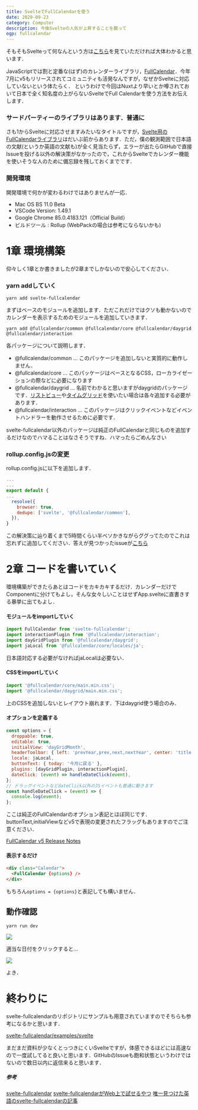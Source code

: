 ```yaml
---
title: SvelteでFullCalendarを使う
date: 2020-09-23
category: Computer
description: 今後Svelteの人気が上昇することを願って
ogp: fullcalendar
---
```


そもそもSvelteって何なんという方は[こちら](https://zenn.dev/toshitoma/articles/what-is-svelte)を見ていただければ大体わかると思います．

JavaScriptでは割と定番な(はず)のカレンダーライブラリ，[FullCalendar](https://fullcalendar.io/)．今年7月にv5もリリースされてコミュニティも活発なんですが，なぜかSvelteに対応していないという体たらく．
というわけで今回はNuxtより早いとか噂されておいて日本で全く知名度の上がらないSvelteでFull Calendarを使う方法をお伝えします．

### サードパーティーのライブラリはあります．普通に
さも1からSvelteに対応させますみたいなタイトルですが，[Svelte用のFullCalendarライブラリ](https://github.com/YogliB/svelte-fullcalendar)はだいぶ前からあります．ただ，僕の観測範囲で日本語の文献(というか英語の文献も)が全く見当たらず，エラーが出たらGitHubで直接Issueを投げる以外の解決策がなかったので，これからSvelteでカレンダー機能を使いそうな人のために備忘録を残しておくまでです．

### 開発環境
開発環境で何かが変わるわけではありませんが一応．
- Mac OS BS 11.0 Beta
- VSCode Version: 1.49.1
- Google Chrome 85.0.4183.121（Official Build）
- ビルドツール : Rollup (WebPackの場合は参考にならないかも)

# 1章 環境構築
仰々しく1章とか書きましたが2章までしかないので安心してください．
### yarn addしていく

```
yarn add svelte-fullcalendar
```

まずはベースのモジュールを追加します．ただこれだけではクソも動かないのでカレンダーを表示するためのモジュールを追加していきます．

```
yarn add @fullcalendar/common @fullcalendar/core @fullcalendar/daygrid @fullcalendar/interaction
```

各パッケージについて説明します．
- @fullcalendar/common ... このパッケージを追加しないと実質的に動作しません．
- @fullcalendar/core ... このパッケージはベースとなるCSS，ローカライゼーションの際などに必要になります
- @fullcalendar/daygrid ... 名前でわかると思いますがdaygridのパッケージです．[リストビュー](https://fullcalendar.io/docs/list-view)や[タイムグリッド](https://fullcalendar.io/docs/timegrid-view)を使いたい場合は各々追加する必要があります．
- @fullcalendar/interaction ... このパッケージはクリックイベントなどイベントハンドラーを動作させるために必要です．

svelte-fullcalendar以外のパッケージは純正のFullCalendarと同じものを追加するだけなのでハマることはなさそうですね．ハマったらごめんなさい

### rollup.config.jsの変更
rollup.config.jsに以下を追加します．

```js
...
...
export default {
...
  resolve({
    browser: true,
    dedupe: ['svelte', '@fullcalendar/common'],
  }),
}
```

この解決策に辿り着くまで5時間くらい半ベソかきながらググってたのでこれは忘れずに追加してください．答えが見つかったissueが[こちら](https://github.com/fullcalendar/fullcalendar/issues/5592#issuecomment-687671621)

# 2章 コードを書いていく
環境構築ができたらあとはコードをカキカキするだけ．カレンダーだけでComponentに分けてもよし，そんな女々しいことはせずApp.svelteに直書きする暴挙に出てもよし．

#### モジュールをimportしていく
```js
import FullCalendar from 'svelte-fullcalendar';
import interactionPlugin from '@fullcalendar/interaction';
import dayGridPlugin from '@fullcalendar/daygrid';
import jaLocal from '@fullcalendar/core/locales/ja';
```
日本語対応する必要がなければjaLocalは必要ない．

#### CSSをimportしていく
```js
import '@fullcalendar/core/main.min.css';
import '@fullcalendar/daygrid/main.min.css';
```
上のCSSを追加しないとレイアウト崩れます．下はdaygrid使う場合のみ．

#### オプションを定義する
```js
const options = {
  droppable: true,
  editable: true,
  initialView: 'dayGridMonth',
  headerToolbar: { left: 'prevYear,prev,next,nextYear', center: 'title', right: 'today' },
  locale: jaLocal,
  buttonText: { today: '今月に戻る' },
  plugins: [dayGridPlugin, interactionPlugin],
  dateClick: (event) => handleDateClick(event),
};
// ドラッグイベントなどdateClick以外のJSイベントも普通に動きます
const handleDateClick = (event) => {
  console.log(event);
};
```

ここは純正のFullCalendarのオプション表記とほぼ同じです．buttonText,initialViewなどv5で表現の変更されたフラッグもありますのでご注意ください．

[FullCalendar v5 Release Notes](https://fullcalendar.io/docs/upgrading-from-v4)

#### 表示するだけ
```html
<div class="Calendar">
  <FullCalendar {options} />
</div>
```
もちろん```options = {options}```と表記しても構いません．

## 動作確認
```
yarn run dev
```
![](https://storage.googleapis.com/zenn-user-upload/5s7cvv3bg4rgtc03jzwdte5y9crm)

適当な日付をクリックすると...

![](https://storage.googleapis.com/zenn-user-upload/u35t0wcn58zw0opsvnb5xaw6xit3)

よき．

# 終わりに
svelte-fullcalendarのリポジトリにサンプルも用意されていますのでそちらも参考になるかと思います．

[svelte-fullcalendar/examples/svelte](https://www.dropbox.com/s/xtzcyry80hhmbcc/%E3%82%B9%E3%82%AF%E3%83%AA%E3%83%BC%E3%83%B3%E3%82%B7%E3%83%A7%E3%83%83%E3%83%88%202020-09-24%200.04.30.png?dl=0)

まだまだ資料が少なくとっつきにくいSvelteですが，体感できるほどには高速なので一度試してると良いと思います．GitHubのIssueも飽和状態というわけではないので数日以内に返信来ると思います．

##### 参考
[svelte-fullcalendar](https://github.com/YogliB/svelte-fullcalendar)
[svelte-fullcalendarがWeb上で試せるやつ](https://svelte.dev/repl/afa33232d6914c5f9fd25e332e167a7c?version=3.12.1)
[唯一見つけた英語のsvelte-fullcalendarの記事](https://www.creative-tim.com/learning-lab/svelte/fullcalendar/argon-dashboard)